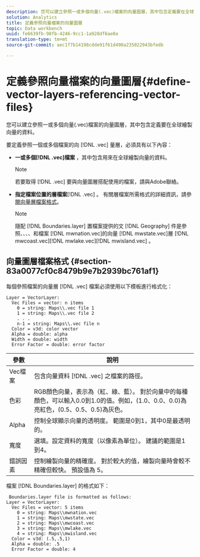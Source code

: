 ```yaml
---
description: 您可以建立參照一或多個向量(.vec)檔案的向量圖層，其中包含定義要在全球繪製向量的資料。
solution: Analytics
title: 定義參照向量檔案的向量圖層
topic: Data workbench
uuid: fe6639fb-98fb-4246-9cc1-1a928df6ae0a
translation-type: tm+mt
source-git-commit: aec1f7b14198cdde91f61d490a235022943bfedb

---
```



# 定義參照向量檔案的向量圖層{#define-vector-layers-referencing-vector-files}

您可以建立參照一或多個向量(.vec)檔案的向量圖層，其中包含定義要在全球繪製向量的資料。

要定義參照一個或多個檔案的向 [!DNL .vec] 量層，必須具有以下內容：

* **一或多個[!DNL .vec]檔案** ，其中包含用來在全球繪製向量的資料。

   >[!NOTE]
   >
   >若要取得 [!DNL .vec] 要與向量圖層搭配使用的檔案，請與Adobe聯絡。

* **指定檔案位置的層檔案**[!DNL .vec] 。 有關層檔案所需格式的詳細資訊，請參 [閱向量層檔案格式](../../../../home/c-get-started/c-im-layers/c-vctr-layers/c-ref-vctr-files.md#section-83a0077cf0c8479b9e7b2939bc761af1)。

   >[!NOTE]
   >
   >隨配 [!DNL Boundaries.layer] 置檔案提供的文 [!DNL Geography] 件是參照、、、、和檔案 [!DNL mwnation.vec]的向量 [!DNL mwstate.vec]層 [!DNL mwcoast.vec][!DNL mwlake.vec][!DNL mwisland.vec] 。

## 向量圖層檔案格式 {#section-83a0077cf0c8479b9e7b2939bc761af1}

每個參照檔案的向量層 [!DNL .vec] 檔案必須使用以下模板進行格式化：

```
Layer = VectorLayer:
  Vec Files = vector: n items
    0 = string: Maps\\.vec file 1
    1 = string: Maps\\.vec file 2
    . . .
    n-1 = string: Maps\\.vec file n
  Color = v3d: color vector
  Alpha = double: alpha
  Width = double: width
  Error Factor = double: error factor
```

| 參數 | 說明 |
|---|---|
| Vec檔案 | 包含向量資料 [!DNL .vec] 之檔案的路徑。 |
| 色彩 | RGB顏色向量，表示為（紅、綠、藍）。 對於向量中的每種顏色，可以輸入0.0到1.0的值。例如，(1.0、0.0、0.0)為亮紅色，(0.5、0.5、0.5)為灰色。 |
| Alpha | 控制全球顯示向量的透明度。 範圍是0到1，其中0是最透明的。 |
| 寬度 | 選填。設定資料的寬度（以像素為單位）。 建議的範圍是1到4。 |
| 錯誤因素 | 控制繪製向量的精確度。 對於較大的值，繪製向量時會較不精確但較快。 預設值為 5。 |

檔案 [!DNL Boundaries.layer] 的格式如下：

```
 Boundaries.layer file is formatted as follows:
Layer = VectorLayer:
  Vec Files = vector: 5 items
    0 = string: Maps\\mwnation.vec
    1 = string: Maps\\mwstate.vec
    2 = string: Maps\\mwcoast.vec
    3 = string: Maps\\mwlake.vec
    4 = string: Maps\\mwisland.vec
  Color = v3d: (.5,.5,1)
  Alpha = double: .5
  Error Factor = double: 4
```

